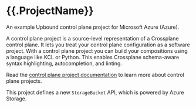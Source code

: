 # {{.ProjectName}}

An example Upbound control plane project for Microsoft Azure (Azure).

A control plane project is a source-level representation of a Crossplane control
plane. It lets you treat your control plane configuration as a software project.
With a control plane project you can build your compositions using a language
like KCL or Python. This enables Crossplane schema-aware syntax highlighting,
autocompletion, and linting.

Read the [control plane project documentation][proj-docs] to learn more about
control plane projects.

This project defines a new `StorageBucket` API, which is powered by Azure Storage.

[proj-docs]: https://docs.upbound.io/core-concepts/projects/
